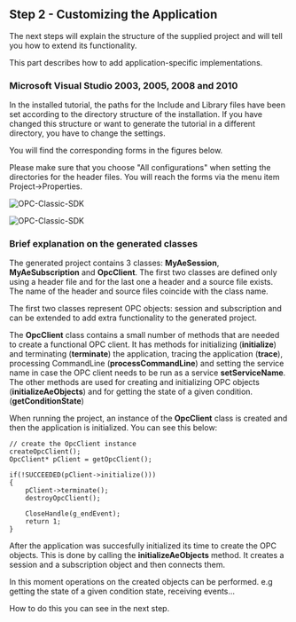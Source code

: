 ## **Step 2 - Customizing the Application**


The next steps will explain the structure of the supplied project and will tell you how to extend its functionality.

This part describes how to add application-specific implementations.

###  Microsoft Visual Studio 2003, 2005, 2008 and 2010

In the installed tutorial, the paths for the Include and Library files have been set according to the directory structure of the installation. If you have changed this structure or want to generate the tutorial in a different directory, you have to change the settings.

You will find the corresponding forms in the figures below.

Please make sure that you choose "All configurations" when setting the directories for the header files. You will reach the forms via the menu item Project->Properties.

![OPC-Classic-SDK](https://github.com/SoftingIndustrial/OPC-Classic-SDK/raw/main/documentation_pics/SettingsVS2010_C%2B%2B.png)

![OPC-Classic-SDK](https://github.com/SoftingIndustrial/OPC-Classic-SDK/raw/main/documentation_pics/SettingsVS2010_Linker.png)



### Brief explanation on the generated classes


The generated project contains 3 classes: **MyAeSession**, **MyAeSubscription** and **OpcClient**. The first two classes are defined only using a header file and for the last one a header and a source file exists. The name of the header and source files coincide with the class name.

The first two classes represent OPC objects: session and subscription and can be extended to add extra functionality to the generated project.

The **OpcClient** class contains a small number of methods that are needed to create a functional OPC client. It has methods for initializing (**initialize**) and terminating (**terminate**) the application, tracing the application (**trace**), processing CommandLine (**processCommandLine**) and setting the service name in case the OPC client needs to be run as a service **setServiceName**. The other methods are used for creating and initializing OPC objects (**initializeAeObjects**) and for getting the state of a given condition.(**getConditionState**)

When running the project, an instance of the **OpcClient** class is created and then the application is initialized. You can see this below:

```
// create the OpcClient instance
createOpcClient();
OpcClient* pClient = getOpcClient();

if(!SUCCEEDED(pClient->initialize()))
{
    pClient->terminate();
    destroyOpcClient();

    CloseHandle(g_endEvent);
    return 1;
}
```


After the application was succesfully initialized its time to create the OPC objects. This is done by calling the **initializeAeObjects** method. It creates a session and a subscription object and then connects them.

In this moment operations on the created objects can be performed. e.g getting the state of a given condition state, receiving events...

How to do this you can see in the next step.